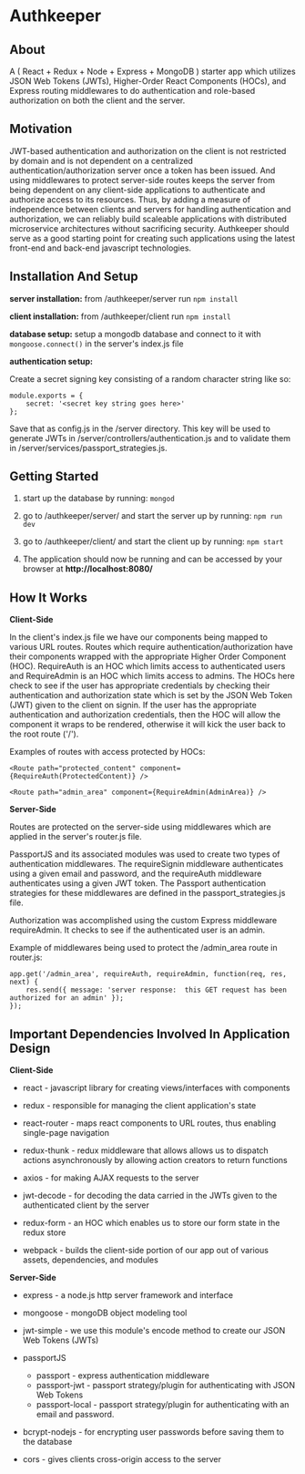 Authkeeper
======

About
---
A ( React + Redux + Node + Express + MongoDB ) starter app which utilizes JSON Web Tokens (JWTs), Higher-Order React Components (HOCs), and Express routing middlewares to do authentication and role-based authorization on both the client and the server.


Motivation
---
JWT-based authentication and authorization on the client is not restricted by domain and is not dependent on a centralized authentication/authorization server once a token has been issued.  And using middlewares to protect server-side routes keeps the server from being dependent on any client-side applications to authenticate and authorize access to its resources.  Thus, by adding a measure of independence between clients and servers for handling authentication and authorization, we can reliably build scaleable applications with distributed microservice architectures without sacrificing security.  Authkeeper should serve as a good starting point for creating such applications using the latest front-end and back-end javascript technologies.


Installation And Setup
---
**server installation:**  from /authkeeper/server run `npm install`

**client installation:**  from /authkeeper/client run `npm install`

**database setup:**  setup a mongodb database and connect to it with `mongoose.connect()` in the server's index.js file

**authentication setup:**

Create a secret signing key consisting of a random character string like so:

	module.exports = {
		secret: '<secret key string goes here>'
	};

Save that as config.js in the /server directory.  This key will be used to generate JWTs in /server/controllers/authentication.js and to validate them in /server/services/passport_strategies.js.


Getting Started
---
1.  start up the database by running:  `mongod`

2.  go to /authkeeper/server/ and start the server up by running:  `npm run dev`

3.  go to /authkeeper/client/ and start the client up by running:  `npm start`

4.  The application should now be running and can be accessed by your browser at **http://localhost:8080/**


How It Works
---
**Client-Side**

In the client's index.js file we have our components being mapped to various URL routes.  Routes which require authentication/authorization have their components wrapped with the appropriate Higher Order Component (HOC).  RequireAuth is an HOC which limits access to authenticated users and RequireAdmin is an HOC which limits access to admins.  The HOCs here check to see if the user has appropriate credentials by checking their authentication and authorization state which is set by the JSON Web Token (JWT) given to the client on signin.  If the user has the appropriate authentication and authorization credentials, then the HOC will allow the component it wraps to be rendered, otherwise it will kick the user back to the root route ('/').

Examples of routes with access protected by HOCs:

	<Route path="protected_content" component={RequireAuth(ProtectedContent)} />

	<Route path="admin_area" component={RequireAdmin(AdminArea)} />


**Server-Side**

Routes are protected on the server-side using middlewares which are applied in the server's router.js file.  

PassportJS and its associated modules was used to create two types of authentication middlewares.  The requireSignin middleware authenticates using a given email and password, and the requireAuth middleware authenticates using a given JWT token.  The Passport authentication strategies for these middlewares are defined in the passport_strategies.js file.

Authorization was accomplished using the custom Express middleware requireAdmin.  It checks to see if the authenticated user is an admin.

Example of middlewares being used to protect the /admin_area route in router.js:

	app.get('/admin_area', requireAuth, requireAdmin, function(req, res, next) {
		res.send({ message: 'server response:  this GET request has been authorized for an admin' });
	});


Important Dependencies Involved In Application Design
---
**Client-Side**

* react - javascript library for creating views/interfaces with components

* redux - responsible for managing the client application's state

* react-router - maps react components to URL routes, thus enabling single-page navigation

* redux-thunk - redux middleware that allows allows us to dispatch actions asynchronously by allowing action creators to return functions

* axios - for making AJAX requests to the server

* jwt-decode - for decoding the data carried in the JWTs given to the authenticated client by the server

* redux-form - an HOC which enables us to store our form state in the redux store

* webpack - builds the client-side portion of our app out of various assets, dependencies, and modules


**Server-Side**

* express - a node.js http server framework and interface

* mongoose - mongoDB object modeling tool

* jwt-simple - we use this module's encode method to create our JSON Web Tokens (JWTs)

* passportJS
    * passport - express authentication middleware
    * passport-jwt - passport strategy/plugin for authenticating with JSON Web Tokens
    * passport-local - passport strategy/plugin for authenticating with an email and password.

* bcrypt-nodejs - for encrypting user passwords before saving them to the database

* cors - gives clients cross-origin access to the server
